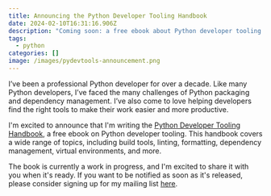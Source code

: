 ```yaml
---
title: Announcing the Python Developer Tooling Handbook
date: 2024-02-10T16:31:16.906Z
description: "Coming soon: a free ebook about Python developer tooling!"
tags:
  - python
categories: []
image: /images/pydevtools-announcement.png
---
```

I’ve been a professional Python developer for over a decade. Like many Python developers, I’ve faced the many challenges of Python packaging and dependency management. I’ve also come to love helping developers find the right tools to make their work easier and more productive.

I'm excited to announce that I'm writing the [Python Developer Tooling Handbook](https://pydevtools.com/), a free
ebook on Python developer tooling. This handbook covers a wide range of topics,
including build tools, linting, formatting, dependency management, virtual environments,
and more.

The book is currently a work in progress, and I'm excited to share it with you when it's
ready. If you want to be notified as soon as it's released, please consider signing up
for my mailing list [here](https://buttondown.email/pdth?tag=github).

